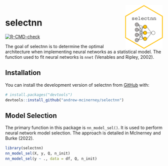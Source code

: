 
<!-- README.md is generated from README.Rmd. Please edit that file -->

<img src="man/figures/logo.png" align="right" height="139" />

# selectnn

<!-- badges: start -->

[![R-CMD-check](https://github.com/andrew-mcinerney/selectnn/workflows/R-CMD-check/badge.svg)](https://github.com/andrew-mcinerney/selectnn/actions)
<!-- badges: end -->

The goal of selectnn is to determine the optimal architecture when
implementing neural networks as a statistical model. The function used
to fit neural networks is `nnet` (Venables and Ripley, 2002).

## Installation

You can install the development version of selectnn from
[GitHub](https://github.com/) with:

``` r
# install.packages("devtools")
devtools::install_github("andrew-mcinerney/selectnn")
```

## Model Selection

The primary function in this package is `nn_model_sel()`. It is used to
perform neural network model selection. The approach is detailed in
McInerney and Burke (2022).

``` r
library(selectnn)
nn_model_sel(X, y, Q, n_init)
nn_model_sel(y ~ ., data = df, Q, n_init)
```
